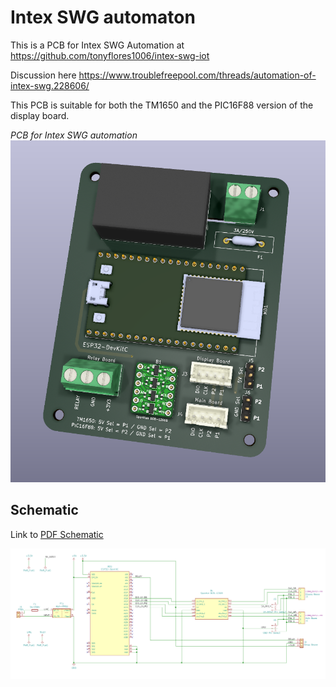# Intex SWG automaton

This is a PCB for Intex SWG Automation at
https://github.com/tonyflores1006/intex-swg-iot

Discussion here
https://www.troublefreepool.com/threads/automation-of-intex-swg.228606/

This PCB is suitable for both the TM1650 and the PIC16F88 version of the display board.

*PCB for Intex SWG automation*
![](docs/poster.png)


## Schematic

Link to [PDF Schematic](docs/intex-swg-pcb.pdf)

![Schematic](docs/schematic.png)

